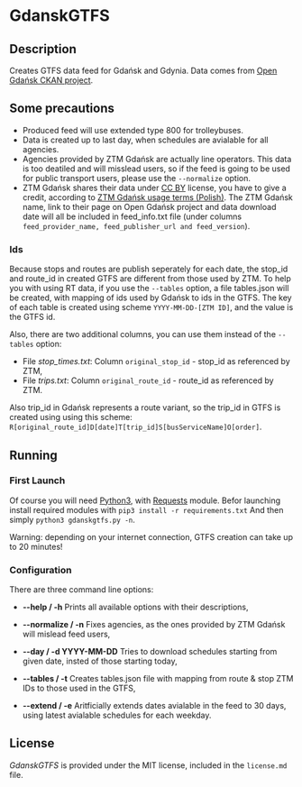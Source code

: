 # GdanskGTFS

## Description
Creates GTFS data feed for Gdańsk and Gdynia.
Data comes from [Open Gdańsk CKAN project](http://91.244.248.19/dataset/tristar).

## Some precautions

- Produced feed will use extended type 800 for trolleybuses.
- Data is created up to last day, when schedules are avialable for all agencies.
- Agencies provided by ZTM Gdańsk are actually line operators. This data is too deatiled and will misslead users, so if the feed is going to be used for public transport users, please use the `--normalize` option.
- ZTM Gdańsk shares their data under [CC BY](http://www.opendefinition.org/licenses/cc-by) license, you have to give a credit, according to [ZTM Gdańsk usage terms (Polish)](http://91.244.248.19/dataset/c24aa637-3619-4dc2-a171-a23eec8f2172/resource/bdf70c01-ad02-4317-bc61-31a3ba3b1bba/download/regulamin-korzystania-z-danych.pdf). The ZTM Gdańsk name, link to their page on Open Gdańsk project and data download date will all be included in feed_info.txt file (under columns `feed_provider_name, feed_publisher_url and feed_version`).

### Ids
Because stops and routes are publish seperately for each date, the stop_id and route_id in created GTFS are different from those used by ZTM.
To help you with using RT data, if you use the `--tables` option, a file tables.json will be created, with mapping of ids used by Gdańsk to ids in the GTFS.
The key of each table is created using scheme `YYYY-MM-DD-[ZTM ID]`, and the value is the GTFS id.

Also, there are two additional columns, you can use them instead of the `--tables` option:
- File *stop_times.txt*: Column `original_stop_id` - stop_id as referenced by ZTM,
- File *trips.txt*: Column `original_route_id` - route_id as referenced by ZTM.


Also trip_id in Gdańsk represents a route variant, so the trip_id in GTFS is created using using this scheme: `R[original_route_id]D[date]T[trip_id]S[busServiceName]O[order]`.

## Running

### First Launch

Of course you will need [Python3](https://www.python.org), with [Requests](http://docs.python-requests.org/en/master/) module.
Befor launching  install required modules with `pip3 install -r requirements.txt`
And then simply `python3 gdanskgtfs.py -n`.

Warning: depending on your internet connection, GTFS creation can take up to 20 minutes!

### Configuration

There are three command line options:

- **--help / -h** Prints all available options with their descriptions,

- **--normalize / -n** Fixes agencies, as the ones provided by ZTM Gdańsk will mislead feed users,

- **--day / -d YYYY-MM-DD** Tries to download schedules starting from given date, insted of those starting today,

- **--tables / -t** Creates tables.json file with mapping from route & stop ZTM IDs to those used in the GTFS,

- **--extend / -e** Aritficially extends dates avialable in the feed to 30 days, using latest avialable schedules for each weekday.

## License

*GdanskGTFS* is provided under the MIT license, included in the `license.md` file.
